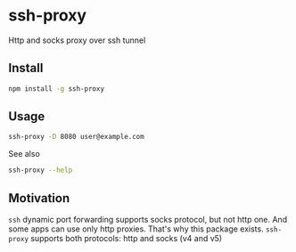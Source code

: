 # ssh-proxy

Http and socks proxy over ssh tunnel

## Install

```bash
npm install -g ssh-proxy
```

## Usage

```bash
ssh-proxy -D 8080 user@example.com
```

See also

```bash
ssh-proxy --help
```

## Motivation

`ssh` dynamic port forwarding supports socks protocol, but not http one.
And some apps can use only http proxies.
That's why this package exists.  `ssh-proxy` supports both protocols: http and socks (v4 and v5)
